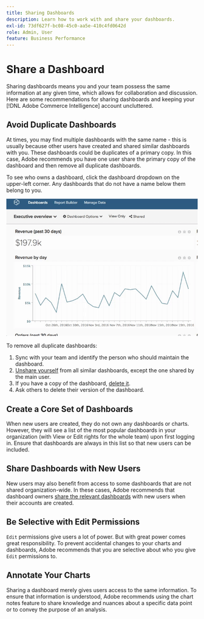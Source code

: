 ```yaml
---
title: Sharing Dashboards
description: Learn how to work with and share your dashboards.
exl-id: 73df627f-bc08-45c0-aa5e-410c4fd0642d
role: Admin, User
feature: Business Performance
---
```

# Share a Dashboard

Sharing dashboards means you and your team possess the same information at any given time, which allows for collaboration and discussion. Here are some recommendations for sharing dashboards and keeping your [!DNL Adobe Commerce Intelligence] account uncluttered.

## Avoid Duplicate Dashboards

At times, you may find multiple dashboards with the same name - this is usually because other users have created and shared similar dashboards with you. These dashboards could be duplicates of a primary copy. In this case, Adobe recommends you have one user share the primary copy of the dashboard and then remove all duplicate dashboards.

To see who owns a dashboard, click the dashboard dropdown on the upper-left corner. Any dashboards that do not have a name below them belong to you.

 ![](../../mbi/assets/Dash_ownership.gif)

To remove all duplicate dashboards:

1. Sync with your team and identify the person who should maintain the dashboard.
1. [Unshare yourself](../data-user/dashboards/leave-dashboard.md) from all similar dashboards, except the one shared by the main user.
1. If you have a copy of the dashboard, [delete it](../data-user/dashboards/deleting-dashboard.md).
1. Ask others to delete their version of the dashboard.

## Create a Core Set of Dashboards

When new users are created, they do not own any dashboards or charts. However, they will see a list of the most popular dashboards in your organization (with View or Edit rights for the whole team) upon first logging in. Ensure that dashboards are always in this list so that new users can be included.

## Share Dashboards with New Users

New users may also benefit from access to some dashboards that are not shared organization-wide. In these cases, Adobe recommends that dashboard owners [share the relevant dashboards](../data-user/dashboards/share-dashboard-with-users.md) with new users when their accounts are created.

## Be Selective with Edit Permissions

`Edit` permissions give users a lot of power. But with great power comes great responsibility. To prevent accidental changes to your charts and dashboards, Adobe recommends that you are selective about who you give `Edit` permissions to.

## Annotate Your Charts

Sharing a dashboard merely gives users access to the same information. To ensure that information is understood, Adobe recommends using the chart notes feature to share knowledge and nuances about a specific data point or to convey the purpose of an analysis.
